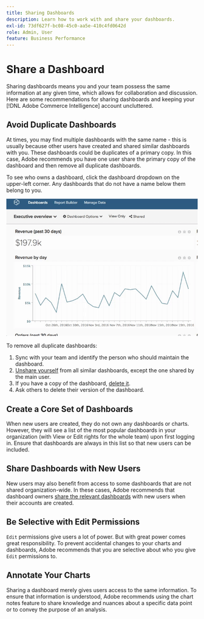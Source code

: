 ```yaml
---
title: Sharing Dashboards
description: Learn how to work with and share your dashboards.
exl-id: 73df627f-bc08-45c0-aa5e-410c4fd0642d
role: Admin, User
feature: Business Performance
---
```

# Share a Dashboard

Sharing dashboards means you and your team possess the same information at any given time, which allows for collaboration and discussion. Here are some recommendations for sharing dashboards and keeping your [!DNL Adobe Commerce Intelligence] account uncluttered.

## Avoid Duplicate Dashboards

At times, you may find multiple dashboards with the same name - this is usually because other users have created and shared similar dashboards with you. These dashboards could be duplicates of a primary copy. In this case, Adobe recommends you have one user share the primary copy of the dashboard and then remove all duplicate dashboards.

To see who owns a dashboard, click the dashboard dropdown on the upper-left corner. Any dashboards that do not have a name below them belong to you.

 ![](../../mbi/assets/Dash_ownership.gif)

To remove all duplicate dashboards:

1. Sync with your team and identify the person who should maintain the dashboard.
1. [Unshare yourself](../data-user/dashboards/leave-dashboard.md) from all similar dashboards, except the one shared by the main user.
1. If you have a copy of the dashboard, [delete it](../data-user/dashboards/deleting-dashboard.md).
1. Ask others to delete their version of the dashboard.

## Create a Core Set of Dashboards

When new users are created, they do not own any dashboards or charts. However, they will see a list of the most popular dashboards in your organization (with View or Edit rights for the whole team) upon first logging in. Ensure that dashboards are always in this list so that new users can be included.

## Share Dashboards with New Users

New users may also benefit from access to some dashboards that are not shared organization-wide. In these cases, Adobe recommends that dashboard owners [share the relevant dashboards](../data-user/dashboards/share-dashboard-with-users.md) with new users when their accounts are created.

## Be Selective with Edit Permissions

`Edit` permissions give users a lot of power. But with great power comes great responsibility. To prevent accidental changes to your charts and dashboards, Adobe recommends that you are selective about who you give `Edit` permissions to.

## Annotate Your Charts

Sharing a dashboard merely gives users access to the same information. To ensure that information is understood, Adobe recommends using the chart notes feature to share knowledge and nuances about a specific data point or to convey the purpose of an analysis.
